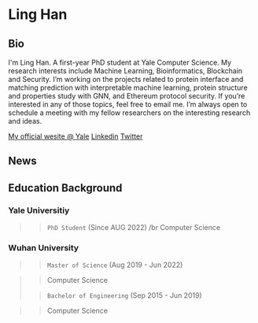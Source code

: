 # Ling Han

## Bio
I'm Ling Han. A first-year PhD student at Yale Computer Science. My research interests include Machine Learning, Bioinformatics, Blockchain and Security. I’m working on the projects related to protein interface and matching prediction with interpretable machine learning, protein structure and properties study with GNN, and Ethereum protocol security. If you’re interested in any of those topics, feel free to email me. I’m always open to schedule a meeting with my fellow researchers on the interesting research and ideas. 

[My official wesite @ Yale](https://cpsc.yale.edu/people/ling-han)
[Linkedin](www.linkedin.com/in/ling-han-brian)
[Twitter]()

## News

## Education Background
### Yale Universitiy 
>> `PhD Student` (Since AUG 2022) /br
>> Computer Science

### Wuhan University
>> `Master of Science` (Aug 2019 - Jun 2022) 


>> Computer Science
>
>> `Bachelor of Engineering` (Sep 2015 - Jun 2019) 


>> Computer Science

